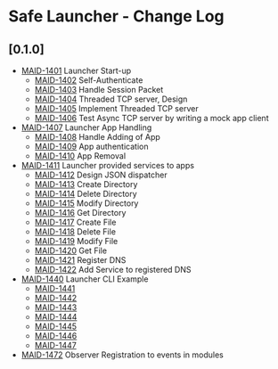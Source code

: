 # Safe Launcher - Change Log

## [0.1.0]
- [MAID-1401](https://maidsafe.atlassian.net/browse/MAID-1401) Launcher Start-up
  - [MAID-1402](https://maidsafe.atlassian.net/browse/MAID-1402) Self-Authenticate
  - [MAID-1403](https://maidsafe.atlassian.net/browse/MAID-1403) Handle Session Packet
  - [MAID-1404](https://maidsafe.atlassian.net/browse/MAID-1404) Threaded TCP server, Design
  - [MAID-1405](https://maidsafe.atlassian.net/browse/MAID-1405) Implement Threaded TCP server
  - [MAID-1406](https://maidsafe.atlassian.net/browse/MAID-1406) Test Async TCP server by writing a mock app client
- [MAID-1407](https://maidsafe.atlassian.net/browse/MAID-1407) Launcher App Handling
  - [MAID-1408](https://maidsafe.atlassian.net/browse/MAID-1408) Handle Adding of App
  - [MAID-1409](https://maidsafe.atlassian.net/browse/MAID-1409) App authentication
  - [MAID-1410](https://maidsafe.atlassian.net/browse/MAID-1410) App Removal
- [MAID-1411](https://maidsafe.atlassian.net/browse/MAID-1411) Launcher provided services to apps
  - [MAID-1412](https://maidsafe.atlassian.net/browse/MAID-1412) Design JSON dispatcher
  - [MAID-1413](https://maidsafe.atlassian.net/browse/MAID-1413) Create Directory
  - [MAID-1414](https://maidsafe.atlassian.net/browse/MAID-1414) Delete Directory
  - [MAID-1415](https://maidsafe.atlassian.net/browse/MAID-1415) Modify Directory
  - [MAID-1416](https://maidsafe.atlassian.net/browse/MAID-1416) Get Directory
  - [MAID-1417](https://maidsafe.atlassian.net/browse/MAID-1417) Create File
  - [MAID-1418](https://maidsafe.atlassian.net/browse/MAID-1418) Delete File
  - [MAID-1419](https://maidsafe.atlassian.net/browse/MAID-1419) Modify File
  - [MAID-1420](https://maidsafe.atlassian.net/browse/MAID-1420) Get File
  - [MAID-1421](https://maidsafe.atlassian.net/browse/MAID-1421) Register DNS
  - [MAID-1422](https://maidsafe.atlassian.net/browse/MAID-1422) Add Service to registered DNS
- [MAID-1440](https://maidsafe.atlassian.net/browse/MAID-1440) Launcher CLI Example
  - [MAID-1441](https://maidsafe.atlassian.net/browse/MAID-1441)
  - [MAID-1442](https://maidsafe.atlassian.net/browse/MAID-1442)
  - [MAID-1443](https://maidsafe.atlassian.net/browse/MAID-1443)
  - [MAID-1444](https://maidsafe.atlassian.net/browse/MAID-1444)
  - [MAID-1445](https://maidsafe.atlassian.net/browse/MAID-1445)
  - [MAID-1446](https://maidsafe.atlassian.net/browse/MAID-1446)
  - [MAID-1447](https://maidsafe.atlassian.net/browse/MAID-1447)
- [MAID-1472](https://maidsafe.atlassian.net/browse/MAID-1472) Observer Registration to events in modules
